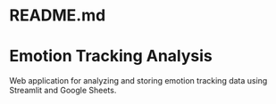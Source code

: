 # README.md
# Emotion Tracking Analysis

Web application for analyzing and storing emotion tracking data using Streamlit and Google Sheets.
